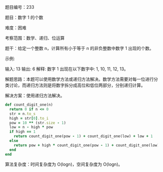 题目编号：233

题目：数字 1 的个数

难度：困难

考察范围：数学、递归、位运算

题干：给定一个整数 n，计算所有小于等于 n 的非负整数中数字 1 出现的个数。

示例:

输入: 13
输出: 6 
解释: 数字 1 出现在以下数字中: 1, 10, 11, 12, 13。

解题思路：本题可以使用数学方法或递归方法解决。数学方法需要对每一位进行分类讨论，而递归方法则是将数字拆分成高位和低位两部分，分别递归计算。

解决方案：使用递归方法解决。

```ruby
def count_digit_one(n)
  return 0 if n <= 0
  str = n.to_s
  high = str[0].to_i
  pow = 10 ** (str.size - 1)
  low = n - high * pow
  if high == 1
    return count_digit_one(pow - 1) + count_digit_one(low) + low + 1
  else
    return pow + high * count_digit_one(pow - 1) + count_digit_one(low)
  end
end
```

算法复杂度：时间复杂度为 O(logn)，空间复杂度为 O(logn)。